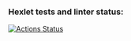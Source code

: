 ### Hexlet tests and linter status:
[![Actions Status](https://github.com/MiriyamBird/frontend-project-46/workflows/hexlet-check/badge.svg)](https://github.com/MiriyamBird/frontend-project-46/actions)
